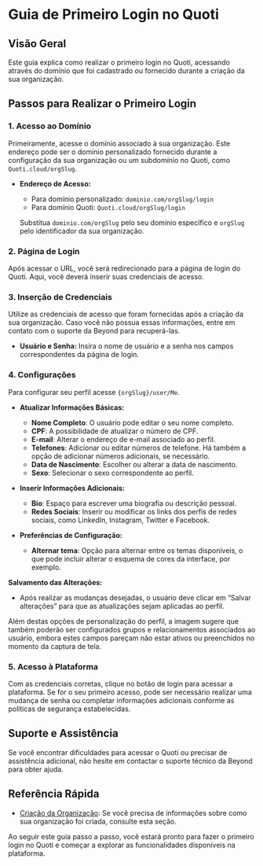 # Guia de Primeiro Login no Quoti

## Visão Geral
Este guia explica como realizar o primeiro login no Quoti, acessando através do domínio que foi cadastrado ou fornecido durante a criação da sua organização.

## Passos para Realizar o Primeiro Login

### 1. Acesso ao Domínio
Primeiramente, acesse o domínio associado à sua organização. Este endereço pode ser o domínio personalizado fornecido durante a configuração da sua organização ou um subdomínio no Quoti, como `Quoti.cloud/orgSlug`.

- **Endereço de Acesso:** 
  - Para domínio personalizado: `dominio.com/orgSlug/login`
  - Para domínio Quoti: `Quoti.cloud/orgSlug/login`

  Substitua `dominio.com/orgSlug` pelo seu domínio específico e `orgSlug` pelo identificador da sua organização.

### 2. Página de Login
Após acessar o URL, você será redirecionado para a página de login do Quoti. Aqui, você deverá inserir suas credenciais de acesso.

### 3. Inserção de Credenciais
Utilize as credenciais de acesso que foram fornecidas após a criação da sua organização. Caso você não possua essas informações, entre em contato com o suporte da Beyond para recuperá-las.

- **Usuário e Senha:** Insira o nome de usuário e a senha nos campos correspondentes da página de login.


### 4. Configurações
Para configurar seu perfil acesse `{orgSlug}/user/Me`.

- **Atualizar Informações Básicas:**
    - **Nome Completo**: O usuário pode editar o seu nome completo.
    - **CPF**: A possibilidade de atualizar o número de CPF.
    - **E-mail**: Alterar o endereço de e-mail associado ao perfil.
    - **Telefones**: Adicionar ou editar números de telefone. Há também a opção de adicionar números adicionais, se necessário.
    - **Data de Nascimento**: Escolher ou alterar a data de nascimento.
    - **Sexo**: Selecionar o sexo correspondente ao perfil.

- **Inserir Informações Adicionais:**
    - **Bio**: Espaço para escrever uma biografia ou descrição pessoal.
    - **Redes Sociais**: Inserir ou modificar os links dos perfis de redes sociais, como LinkedIn, Instagram, Twitter e Facebook.

- **Preferências de Configuração:**
   - **Alternar tema**: Opção para alternar entre os temas disponíveis, o que pode incluir alterar o esquema de cores da interface, por exemplo.

**Salvamento das Alterações:**
   - Após realizar as mudanças desejadas, o usuário deve clicar em “Salvar alterações” para que as atualizações sejam aplicadas ao perfil.

Além destas opções de personalização do perfil, a imagem sugere que também poderão ser configurados grupos e relacionamentos associados ao usuário, embora estes campos pareçam não estar ativos ou preenchidos no momento da captura de tela.

### 5. Acesso à Plataforma
Com as credenciais corretas, clique no botão de login para acessar a plataforma. Se for o seu primeiro acesso, pode ser necessário realizar uma mudança de senha ou completar informações adicionais conforme as políticas de segurança estabelecidas.

## Suporte e Assistência
Se você encontrar dificuldades para acessar o Quoti ou precisar de assistência adicional, não hesite em contactar o suporte técnico da Beyond para obter ajuda.

## Referência Rápida
- [Criação da Organização](#criação-da-organização-no-quoti): Se você precisa de informações sobre como sua organização foi criada, consulte esta seção.

Ao seguir este guia passo a passo, você estará pronto para fazer o primeiro login no Quoti e começar a explorar as funcionalidades disponíveis na plataforma.
